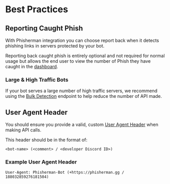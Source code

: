 # Best Practices

## Reporting Caught Phish

With Phisherman integration you can choose report back when it detects phishing links in servers protected by your bot.

Reporting back caught phish is entirely optional and not required for normal usage but allows the end user to view the number of Phish they have caught in the [dashboard](https://phisherman.gg/home).

### Large & High Traffic Bots

If your bot serves a large number of high traffic servers, we recommend using the [Bulk Detection](/api/v2/catching-a-phish.html#bulk-reporting) endpoint to help reduce the number of API made.

## User Agent Header

You should ensure you provide a valid, custom [User Agent Header](https://developer.mozilla.org/en-US/docs/Web/HTTP/Headers/User-Agent) when making API calls.

This header should be in the format of:

```
<bot-name> (<comment> / <developer Discord ID>)
```

### Example User Agent Header

```
User-Agent: Phisherman-Bot (+https://phisherman.gg / 188032859276181504)
```
